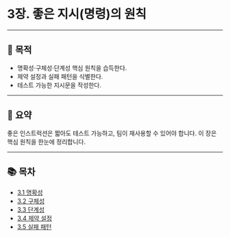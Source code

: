 # 3장. 좋은 지시(명령)의 원칙

---

## 🎯 목적
- 명확성·구체성·단계성 핵심 원칙을 습득한다.  
- 제약 설정과 실패 패턴을 식별한다.  
- 테스트 가능한 지시문을 작성한다.  

---

## 📌 요약
좋은 인스트럭션은 짧아도 테스트 가능하고, 팀이 재사용할 수 있어야 합니다. 이 장은 핵심 원칙을 한눈에 정리합니다.

---

## 📚 목차
- [3.1 명확성](./3-1-clarity.md)
- [3.2 구체성](./3-2-specificity.md)
- [3.3 단계성](./3-3-stepwise.md)
- [3.4 제약 설정](./3-4-constraints.md)
- [3.5 실패 패턴](./3-5-failure-patterns.md)

